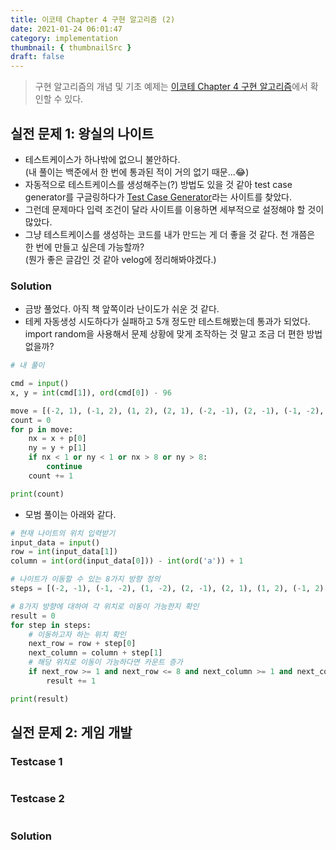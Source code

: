 ```yaml
---
title: 이코테 Chapter 4 구현 알고리즘 (2)
date: 2021-01-24 06:01:47
category: implementation
thumbnail: { thumbnailSrc }
draft: false
---
```


> 구현 알고리즘의 개념 및 기초 예제는 [이코테 Chapter 4 구현 알고리즘](https://janeljs.github.io/Implementation/implementation-basic/)에서 확인할 수 있다.

## 실전 문제 1: 왕실의 나이트

- 테스트케이스가 하나밖에 없으니 불안하다.  
  (내 풀이는 백준에서 한 번에 통과된 적이 거의 없기 때문...😂)
- 자동적으로 테스트케이스를 생성해주는(?) 방법도 있을 것 같아 test case generator를 구글링하다가 [Test Case Generator](http://test-case-generator.herokuapp.com/)라는 사이트를 찾았다.
- 그런데 문제마다 입력 조건이 달라 사이트를 이용하면 세부적으로 설정해야 할 것이 많았다.
- 그냥 테스트케이스를 생성하는 코드를 내가 만드는 게 더 좋을 것 같다. 천 개쯤은 한 번에 만들고 싶은데 가능할까?  
  (뭔가 좋은 글감인 것 같아 velog에 정리해봐야겠다.)

### Solution

- 금방 풀었다. 아직 책 앞쪽이라 난이도가 쉬운 것 같다.
- 테케 자동생성 시도하다가 실패하고 5개 정도만 테스트해봤는데 통과가 되었다. import random을 사용해서 문제 상황에 맞게 조작하는 것 말고 조금 더 편한 방법 없을까?

```py
# 내 풀이

cmd = input()
x, y = int(cmd[1]), ord(cmd[0]) - 96

move = [(-2, 1), (-1, 2), (1, 2), (2, 1), (-2, -1), (2, -1), (-1, -2), (1, -2)]
count = 0
for p in move:
    nx = x + p[0]
    ny = y + p[1]
    if nx < 1 or ny < 1 or nx > 8 or ny > 8:
        continue
    count += 1

print(count)
```

- 모범 풀이는 아래와 같다.

```py
# 현재 나이트의 위치 입력받기
input_data = input()
row = int(input_data[1])
column = int(ord(input_data[0])) - int(ord('a')) + 1

# 나이트가 이동할 수 있는 8가지 방향 정의
steps = [(-2, -1), (-1, -2), (1, -2), (2, -1), (2, 1), (1, 2), (-1, 2), (-2, 1)]

# 8가지 방향에 대하여 각 위치로 이동이 가능한지 확인
result = 0
for step in steps:
    # 이동하고자 하는 위치 확인
    next_row = row + step[0]
    next_column = column + step[1]
    # 해당 위치로 이동이 가능하다면 카운트 증가
    if next_row >= 1 and next_row <= 8 and next_column >= 1 and next_column <= 8:
        result += 1

print(result)
```

## 실전 문제 2: 게임 개발

### Testcase 1

```py

```

### Testcase 2

```py

```

### Solution

```py

```
